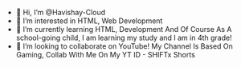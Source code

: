 - 👋 Hi, I’m @Havishay-Cloud
- 👀 I’m interested in HTML, Web Development
- 🌱 I’m currently learning HTML, Development And Of Course As A school-going child, I am learning my study and I am in 4th grade!
- 💞️ I’m looking to collaborate on YouTube! My Channel Is Based On Gaming, Collab With Me On My YT ID - SHIFTx Shorts
